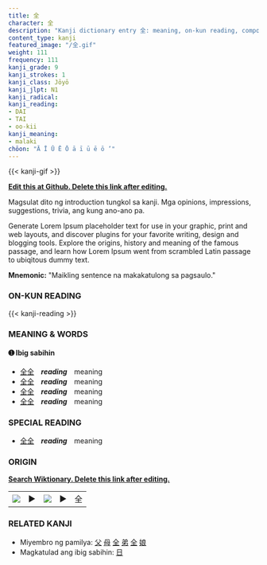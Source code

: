 ```yaml
---
title: 全
character: 全
description: "Kanji dictionary entry 全: meaning, on-kun reading, compounds, origin, related kanji"
content_type: kanji
featured_image: "/全.gif"
weight: 111
frequency: 111
kanji_grade: 9
kanji_strokes: 1
kanji_class: Jōyō
kanji_jlpt: N1
kanji_radical: 
kanji_reading: 
- DAI
- TAI
- oo-kii
kanji_meaning:
- malaki
chōon: "Ā Ī Ū Ē Ō ā ī ū ē ō ’"
---
```

[//]: # (Don't edit the line below. Kanji animated GIF code is automatically generated.)
{{< kanji-gif >}}

[//]: # (Edit below this line.)

**[Edit this at Github. Delete this link after editing.](https://github.com/tim0g/tim/tree/main/content/kanji/全/index.md)**

Magsulat dito ng introduction tungkol sa kanji. Mga opinions, impressions, suggestions, trivia, ang kung ano-ano pa.

Generate Lorem Ipsum placeholder text for use in your graphic, print and web layouts, and discover plugins for your favorite writing, design and blogging tools. Explore the origins, history and meaning of the famous passage, and learn how Lorem Ipsum went from scrambled Latin passage to ubiqitous dummy text.
 
**Mnemonic:** "Maikling sentence na makakatulong sa pagsaulo."

### ON-KUN READING

[//]: # (Don't edit the line below. ON-KUN READING code is automatically generated.)
{{< kanji-reading >}}

### MEANING & WORDS

#### ➊ **Ibig sabihin**
  - [全](../全)[全](../全)　***reading***　meaning
  - [全](../全)[全](../全)　***reading***　meaning
  - [全](../全)[全](../全)　***reading***　meaning
  - [全](../全)[全](../全)　***reading***　meaning

### SPECIAL READING
  - [全](../全)[全](../全)　***reading***　meaning

### ORIGIN

**[Search Wiktionary. Delete this link after editing.](https://wiktionary.org/wiki/全)**
<table class="kanji-table"><tr><td>
<img src="60px-全-bronze.svg.png">
</td><td>▶</td><td>
<img src="60px-全-oracle.svg.png">
</td><td>▶</td>
<td class="kanji-origin">全</td>
</tr></table>

### RELATED KANJI
- Miyembro ng pamilya: [父](../父) [母](../母) [全](../全) [弟](../弟) [全](../全) [娘](../娘)
- Magkatulad ang ibig sabihin: [日](../日)
